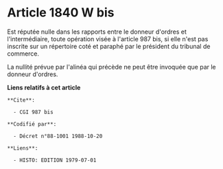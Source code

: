 # Article 1840 W bis

Est réputée nulle dans les rapports entre le donneur d'ordres et l'intermédiaire, toute opération visée à l'article 987 bis,
si elle n'est pas inscrite sur un répertoire coté et paraphé par le président du tribunal de commerce.

La nullité prévue par l'alinéa qui précède ne peut être invoquée que par le donneur d'ordres.

**Liens relatifs à cet article**

	**Cite**:

	  - CGI 987 bis

	**Codifié par**:

	  - Décret n°88-1001 1988-10-20

	**Liens**:

	  - HISTO: EDITION 1979-07-01
